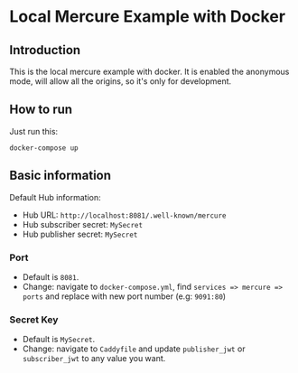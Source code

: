 # Local Mercure Example with Docker
## Introduction
This is the local mercure example with docker. It is enabled the anonymous mode, will allow all the origins, so it's only for development.

## How to run
Just run this:
```
docker-compose up
```

## Basic information

Default Hub information:
- Hub URL: `http://localhost:8081/.well-known/mercure`
- Hub subscriber secret: `MySecret`
- Hub publisher secret: `MySecret`

### Port
- Default is `8081`. 
- Change: navigate to `docker-compose.yml`, find `services => mercure => ports` and replace with new port number (e.g: `9091:80`)

### Secret Key
- Default is `MySecret`. 
- Change: navigate to `Caddyfile` and update `publisher_jwt` or `subscriber_jwt` to any value you want.
